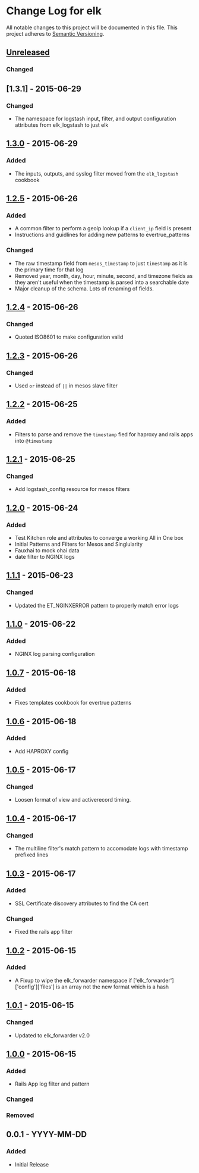 # Change Log for elk
All notable changes to this project will be documented in this file.
This project adheres to [Semantic Versioning](http://semver.org/).

## [Unreleased][unreleased]
### Changed

## [1.3.1] - 2015-06-29
### Changed
- The namespace for logstash input, filter, and output configuration attributes from elk_logstash to just elk

## [1.3.0] - 2015-06-29
### Added
- The inputs, outputs, and syslog filter moved from the `elk_logstash` cookbook

## [1.2.5] - 2015-06-26
### Added
- A common filter to perform a geoip lookup if a `client_ip` field is present
- Instructions and guidlines for adding new patterns to evertrue_patterns

### Changed
- The raw timestamp field from `mesos_timestamp` to just `timestamp` as it is the primary time for that log
- Removed year, month, day, hour, minute, second, and timezone fields as they aren't useful when the timestamp is parsed into a searchable date
- Major cleanup of the schema.  Lots of renaming of fields.

## [1.2.4] - 2015-06-26
### Changed
- Quoted ISO8601 to make configuration valid

## [1.2.3] - 2015-06-26
### Changed
- Used `or` instead of `||` in mesos slave filter

## [1.2.2] - 2015-06-25
### Added
- Filters to parse and remove the `timestamp` fied for haproxy and rails apps into `@timestamp`

## [1.2.1] - 2015-06-25
### Changed
- Add logstash_config resource for mesos filters

## [1.2.0] - 2015-06-24
### Added
- Test Kitchen role and attributes to converge a working All in One box
- Initial Patterns and Filters for Mesos and Singlularity
- Fauxhai to mock ohai data
- date filter to NGINX logs

## [1.1.1] - 2015-06-23
### Changed
- Updated the ET_NGINXERROR pattern to properly match error logs

## [1.1.0] - 2015-06-22
### Added
- NGINX log parsing configuration

## [1.0.7] - 2015-06-18
### Added
- Fixes templates cookbook for evertrue patterns

## [1.0.6] - 2015-06-18
### Added
- Add HAPROXY config

## [1.0.5] - 2015-06-17
### Changed
- Loosen format of view and activerecord timing.

## [1.0.4] - 2015-06-17
### Changed
- The multiline filter's match pattern to accomodate logs with timestamp prefixed lines

## [1.0.3] - 2015-06-17
### Added
- SSL Certificate discovery attributes to find the CA cert

### Changed
- Fixed the rails app filter

## [1.0.2] - 2015-06-15
### Added
- A Fixup to wipe the elk_forwarder namespace if ['elk_forwarder']['config']['files'] is an array not the new format which is a hash

## [1.0.1] - 2015-06-15
### Changed
- Updated to elk_forwarder v2.0

## [1.0.0] - 2015-06-15
### Added
- Rails App log filter and pattern

### Changed

### Removed

## 0.0.1 - YYYY-MM-DD
### Added
- Initial Release



[unreleased]: https://github.com/evertrue/elk-cookbook/compare/v1.3.0...HEAD
[1.3.0]: https://github.com/evertrue/elk-cookbook/compare/v1.2.5...v1.3.0
[1.2.5]: https://github.com/evertrue/elk-cookbook/compare/v1.2.4...v1.2.5
[1.2.4]: https://github.com/evertrue/elk-cookbook/compare/v1.2.3...v1.2.4
[1.2.3]: https://github.com/evertrue/elk-cookbook/compare/v1.2.2...v1.2.3
[1.2.2]: https://github.com/evertrue/elk-cookbook/compare/v1.2.1...v1.2.2
[1.2.1]: https://github.com/evertrue/elk-cookbook/compare/v1.2.0...v1.2.1
[1.2.0]: https://github.com/evertrue/elk-cookbook/compare/v1.1.1...v1.2.0
[1.1.1]: https://github.com/evertrue/elk-cookbook/compare/v1.1.0...v1.1.1
[1.1.0]: https://github.com/evertrue/elk-cookbook/compare/v1.0.7...v1.1.0
[1.0.7]: https://github.com/evertrue/elk-cookbook/compare/v1.0.6...v1.0.7
[1.0.6]: https://github.com/evertrue/elk-cookbook/compare/v1.0.5...v1.0.6
[1.0.5]: https://github.com/evertrue/elk-cookbook/compare/v1.0.4...v1.0.5
[1.0.4]: https://github.com/evertrue/elk-cookbook/compare/v1.0.3...v1.0.4
[1.0.3]: https://github.com/evertrue/elk-cookbook/compare/v1.0.2...v1.0.3
[1.0.2]: https://github.com/evertrue/elk-cookbook/compare/v1.0.1...v1.0.2
[1.0.1]: https://github.com/evertrue/elk-cookbook/compare/v1.0.0...v1.0.1
[1.0.0]: https://github.com/evertrue/elk-cookbook/compare/v0.0.1...v1.0.0
